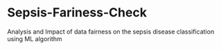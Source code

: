 # Sepsis-Fariness-Check
Analysis and Impact of data fairness on the sepsis disease classification using ML algorithm
